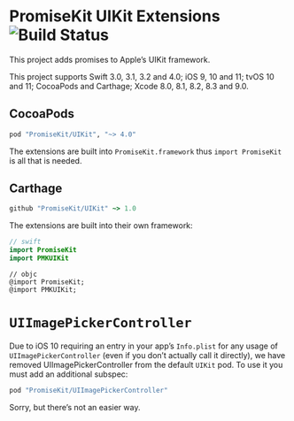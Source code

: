 # PromiseKit UIKit Extensions ![Build Status]

This project adds promises to Apple’s UIKit framework.

This project supports Swift 3.0, 3.1, 3.2 and 4.0; iOS 9, 10 and 11; tvOS 10 and
11; CocoaPods and Carthage; Xcode 8.0, 8.1, 8.2, 8.3 and 9.0.

## CocoaPods

```ruby
pod "PromiseKit/UIKit", "~> 4.0"
```

The extensions are built into `PromiseKit.framework` thus `import PromiseKit` is
all that is needed.

## Carthage

```ruby
github "PromiseKit/UIKit" ~> 1.0
```

The extensions are built into their own framework:

```swift
// swift
import PromiseKit
import PMKUIKit
```

```objc
// objc
@import PromiseKit;
@import PMKUIKit;
```

# `UIImagePickerController`

Due to iOS 10 requiring an entry in your app’s `Info.plist` for any usage of `UIImagePickerController` (even if you don’t actually call it directly), we have removed UIImagePickerController from the default `UIKit` pod. To use it you must add an additional subspec:

```ruby
pod "PromiseKit/UIImagePickerController"
```

Sorry, but there’s not an easier way.


[Build Status]: https://travis-ci.org/PromiseKit/UIKit.svg?branch=master
